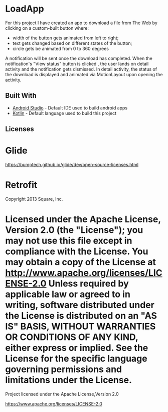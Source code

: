 # LoadApp

For this project I have created an app to download a file from The Web by clicking on a custom-built button where:
 - width of the button gets animated from left to right;
 - text gets changed based on different states of the button;
 - circle gets be animated from 0 to 360 degrees

A notification will be sent once the download has completed. When the notification's "View status" button is clicked , the user lands on detail activity and the notification gets dismissed. In detail activity, the status of the download is displayed and animated via MotionLayout upon opening the activity.


## Built With

* [Android Studio](https://developer.android.com/studio) - Default IDE used to build android apps
* [Kotlin](https://kotlinlang.org/) - Default language used to build this project


## Licenses

Glide
========

https://bumptech.github.io/glide/dev/open-source-licenses.html

Retrofit
========================================================================
Copyright 2013 Square, Inc.

Licensed under the Apache License, Version 2.0 (the "License");
you may not use this file except in compliance with the License.
You may obtain a copy of the License at
http://www.apache.org/licenses/LICENSE-2.0
Unless required by applicable law or agreed to in writing, software
distributed under the License is distributed on an "AS IS" BASIS,
WITHOUT WARRANTIES OR CONDITIONS OF ANY KIND, either express or implied.
See the License for the specific language governing permissions and
limitations under the License.
========================================================================
Project licensed under the Apache License,Version 2.0

https://www.apache.org/licenses/LICENSE-2.0

